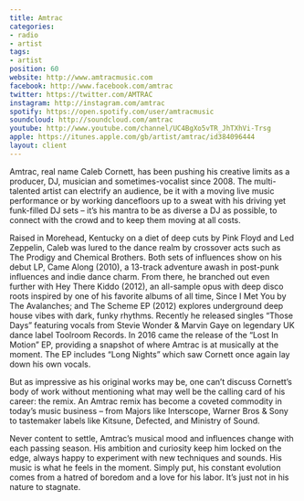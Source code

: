 ```yaml
---
title: Amtrac
categories:
- radio
- artist
tags:
- artist
position: 60
website: http://www.amtracmusic.com
facebook: http://www.facebook.com/amtrac
twitter: https://twitter.com/AMTRAC
instagram: http://instagram.com/amtrac
spotify: https://open.spotify.com/user/amtracmusic
soundcloud: http://soundcloud.com/amtrac
youtube: http://www.youtube.com/channel/UC4BgXo5vTR_JhTXhVi-Trsg
apple: https://itunes.apple.com/gb/artist/amtrac/id384096444
layout: client
---
```


Amtrac, real name Caleb Cornett, has been pushing his creative limits as a producer, DJ, musician and sometimes-vocalist since 2008. The multi-talented artist can electrify an audience, be it with a moving live music performance or by working dancefloors up to a sweat with his driving yet funk-filled DJ sets – it’s his mantra to be as diverse a DJ as possible, to connect with the crowd and to keep them moving at all costs.


Raised in Morehead, Kentucky on a diet of deep cuts by Pink Floyd and Led Zeppelin, Caleb was lured to the dance realm by crossover acts such as The Prodigy and Chemical Brothers. Both sets of influences show on his debut LP, Came Along (2010), a 13-track adventure awash in post-punk influences and indie dance charm. From there, he branched out even further with Hey There Kiddo (2012), an all-sample opus with deep disco roots inspired by one of his favorite albums of all time, Since I Met You by The Avalanches; and The Scheme EP (2012) explores underground deep house vibes with dark, funky rhythms. Recently he released singles “Those Days” featuring vocals from Stevie Wonder & Marvin Gaye on legendary UK dance label Toolroom Records. In 2016 came the release of the “Lost In Motion” EP, providing a snapshot of where Amtrac is at musically at the moment. The EP includes “Long Nights” which saw Cornett once again lay down his own vocals.

But as impressive as his original works may be, one can’t discuss Cornett’s body of work without mentioning what may well be the calling card of his career: the remix. An Amtrac remix has become a coveted commodity in today’s music business – from Majors like Interscope, Warner Bros & Sony to tastemaker labels like  Kitsune, Defected, and Ministry of Sound. 

Never content to settle, Amtrac’s musical mood and influences change with each passing season. His ambition and curiosity keep him locked on the edge, always happy to experiment with new techniques and sounds. His music is what he feels in the moment. Simply put, his constant evolution comes from a hatred of boredom and a love for his labor. It’s just not in his nature to stagnate.